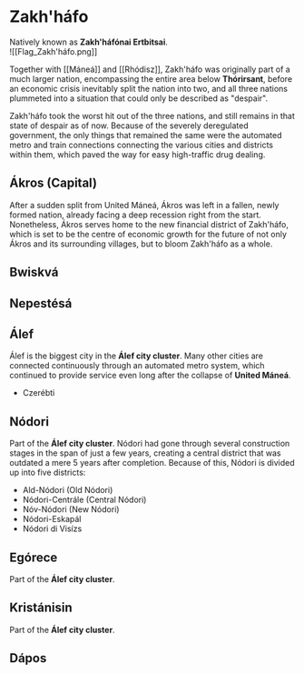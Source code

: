 # Zakh'háfo
Natively known as **Zakh'háfónai Ertbitsai**. \
![[Flag_Zakh'háfo.png]]

Together with [[Máneá]] and [[Rhódisz]], Zakh'háfo was originally part of a much larger nation, encompassing the entire area below **Thórirsant**, before an economic crisis inevitably split the nation into two, and all three nations plummeted into a situation that could only be described as "despair". 

Zakh'háfo took the worst hit out of the three nations, and still remains in that state of despair as of now. Because of the severely deregulated government, the only things that remained the same were the automated metro and train connections connecting the various cities and districts within them, which paved the way for easy high-traffic drug dealing. 

## Ákros (Capital)
After a sudden split from United Máneá, Ákros was left in a fallen, newly formed nation, already facing a deep recession right from the start. Nonetheless, Ákros serves home to the new financial district of Zakh'háfo, which is set to be the centre of economic growth for the future of not only Ákros and its surrounding villages, but to bloom Zakh'háfo as a whole.

## Bwiskvá

## Nepestésá

## Álef
Álef is the biggest city in the **Álef city cluster**. Many other cities are connected continuously through an automated metro system, which continued to provide service even long after the collapse of **United Máneá**.

- Czerébti
## Nódori
Part of the **Álef city cluster**. Nódori had gone through several construction stages in the span of just a few years, creating a central district that was outdated a mere 5 years after completion. Because of this, Nódori is divided up into five districts:
- Ald-Nódori (Old Nódori)
- Nódori-Centrále (Central Nódori)
- Nóv-Nódori (New Nódori)
- Nódori-Eskapál 
- Nódori di Visízs
## Egórece
Part of the **Álef city cluster**.
## Kristánisin
Part of the **Álef city cluster**.
## Dápos
